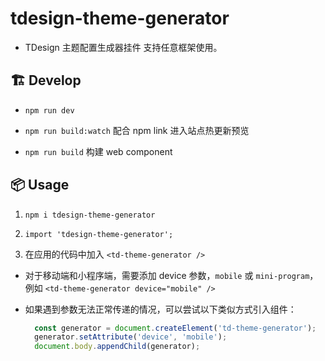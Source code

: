 # tdesign-theme-generator

- TDesign 主题配置生成器挂件 支持任意框架使用。

## 🏗️ Develop

- `npm run dev`

- `npm run build:watch` 配合 npm link 进入站点热更新预览

- `npm run build` 构建 web component

## 📦 Usage

1. `npm i tdesign-theme-generator`

2. `import 'tdesign-theme-generator';`

3. 在应用的代码中加入 `<td-theme-generator />`

- 对于移动端和小程序端，需要添加 device 参数，`mobile` 或 `mini-program`，例如 `<td-theme-generator device="mobile" />`

- 如果遇到参数无法正常传递的情况，可以尝试以下类似方式引入组件：

  ```js
    const generator = document.createElement('td-theme-generator');
    generator.setAttribute('device', 'mobile');
    document.body.appendChild(generator);
  ```
